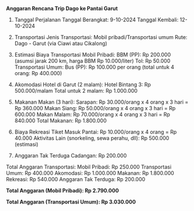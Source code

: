 **Anggaran Rencana Trip Dago ke Pantai Garut**

1. Tanggal Perjalanan
Tanggal Berangkat: 9-10-2024
Tanggal Kembali: 12-10-2024

2. Transportasi
Jenis Transportasi: Mobil pribadi/Transportasi umum
Rute: Dago - Garut (via Ciawi atau Cikalong)

3. Estimasi Biaya Transportasi
Mobil Pribadi:
BBM (PP): Rp 200.000 (asumsi jarak 200 km, harga BBM Rp 10.000/liter)
Tol: Rp 50.000
Transportasi Umum:
Bus (PP): Rp 100.000 per orang (total untuk 4 orang: Rp 400.000)

4. Akomodasi
Hotel di Garut (2 malam):
Hotel Bintang 3: Rp 500.000/malam
Total untuk 2 malam: Rp 1.000.000

5. Makanan
Makan (3 hari):
Sarapan: Rp 30.000/orang x 4 orang x 3 hari = Rp 360.000
Makan Siang: Rp 50.000/orang x 4 orang x 3 hari = Rp 600.000
Makan Malam: Rp 70.000/orang x 4 orang x 3 hari = Rp 840.000
Total Makanan: Rp 1.800.000

6. Biaya Rekreasi
Tiket Masuk Pantai: Rp 10.000/orang x 4 orang = Rp 40.000
Aktivitas Lain (snorkeling, sewa perahu, dll): Rp 500.000 (estimasi)

7. Anggaran Tak Terduga
Cadangan: Rp 200.000

Total Anggaran
Transportasi:
Mobil Pribadi: Rp 250.000
Transportasi Umum: Rp 400.000
Akomodasi: Rp 1.000.000
Makanan: Rp 1.800.000
Rekreasi: Rp 540.000
Anggaran Tak Terduga: Rp 200.000

**Total Anggaran (Mobil Pribadi):
Rp 2.790.000**

**Total Anggaran (Transportasi Umum):
Rp 3.030.000**
